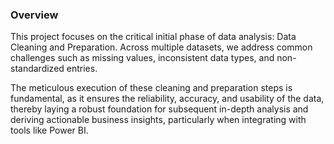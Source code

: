 ### Overview


This project focuses on the critical initial phase of data analysis: Data Cleaning and Preparation. Across multiple datasets, we address common challenges such as missing values, inconsistent data types, and non-standardized entries.

The meticulous execution of these cleaning and preparation steps is fundamental, as it ensures the reliability, accuracy, and usability of the data, thereby laying a robust foundation for subsequent in-depth analysis and deriving actionable business insights, particularly when integrating with tools like Power BI.
